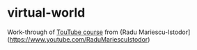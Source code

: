 # virtual-world
Work-through of [TouTube course](https://www.youtube.com/watch?v=V_C7L7zelz8&list=PLB0Tybl0UNfZtY5IQl1aNwcoOPJNtnPEO) from {Radu Mariescu-Istodor](https://www.youtube.com/RaduMariescuIstodor)
